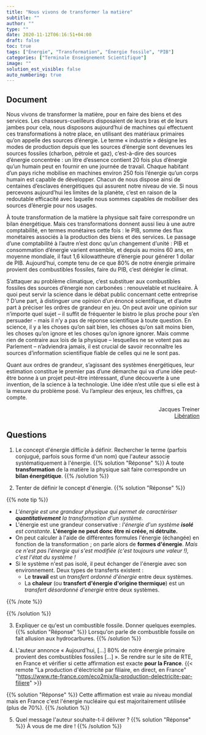 ```yaml
---
title: "Nous vivons de transformer la matière"
subtitle: ""
author: ""
type: ""
date: 2020-11-12T06:16:51+04:00
draft: false
toc: true
tags: ["Énergie", "Transformation", "Énergie fossile", "PIB"]
categories: ["Terminale Enseignement Scientifique"]
image: ""
solution_est_visible: false
auto_numbering: true
---
```


## Document

Nous vivons de transformer la matière, pour en faire des biens et des services. Les chasseurs-cueilleurs disposaient de leurs bras et de leurs jambes pour cela, nous disposons aujourd’hui de machines qui effectuent ces transformations à notre place, en utilisant des matériaux primaires qu’on appelle des sources d’énergie. Le terme «&nbsp;industrie&nbsp;» désigne les modes de production depuis que les sources d’énergie sont devenues les sources fossiles (charbon, pétrole et gaz), c’est-à-dire des sources d’énergie concentrée : un litre d’essence contient 20 fois plus d’énergie qu’un humain peut en fournir en une journée de travail. Chaque habitant d’un pays riche mobilise en machines environ 250 fois l’énergie qu’un corps humain est capable de développer. Chacun de nous dispose ainsi de centaines d’esclaves énergétiques qui assurent notre niveau de vie. Si nous percevons aujourd’hui les limites de la planète, c’est en raison de la redoutable efficacité avec laquelle nous sommes capables de mobiliser des sources d’énergie pour nos usages.

À toute transformation de la matière la physique sait faire correspondre un bilan énergétique. Mais ces transformations donnent aussi lieu à une autre comptabilité, en termes monétaires cette fois : le PIB, somme des flux monétaires associés à la production des biens et des services. Le passage d’une comptabilité à l’autre n’est donc qu’un changement d’unité : PIB et consommation d’énergie varient ensemble, et depuis au moins 60 ans, en moyenne mondiale, il faut 1,6 kilowattheure d’énergie pour générer 1 dollar de PIB. Aujourd’hui, compte tenu de ce que 80% de notre énergie primaire provient des combustibles fossiles, faire du PIB, c’est dérégler le climat.

S’attaquer au problème climatique, c’est substituer aux combustibles fossiles des sources d’énergie non carbonées : renouvelable et nucléaire. À quoi peut servir la science dans le débat public concernant cette entreprise ? D’une part, à distinguer une opinion d’un énoncé scientifique, et d’autre part à préciser les ordres de grandeur en jeu. On peut avoir une opinion sur n’importe quel sujet – il suffit de fréquenter le bistro le plus proche pour s’en persuader - mais il n’y a pas de réponse scientifique à toute question. En science, il y a les choses qu’on sait bien, les choses qu’on sait moins bien, les choses qu’on ignore et les choses qu’on ignore ignorer. Mais comme rien de contraire aux lois de la physique – lesquelles ne se votent pas au Parlement – n’adviendra jamais, il est crucial de savoir reconnaître les sources d’information scientifique fiable de celles qui ne le sont pas.

Quant aux ordres de grandeur, s’agissant des systèmes énergétiques, leur estimation constitue le premier pas d’une démarche qui va d’une idée peut-être bonne à un projet peut-être intéressant, d’une découverte à une invention, de la science à la technologie. Une idée n’est utile que si elle est à la mesure du problème posé. Vu l’ampleur des enjeux, les chiffres, ça compte.

<div style="text-align: right;">
Jacques Treiner<br />
<a href="https://www.liberation.fr/evenements-libe/2019/11/15/nous-vivons-de-transformer-la-matiere_1763389" target="_blank"> Libération </a>
</div>

## Questions

1. Le concept d'énergie difficile à définir. Rechercher le terme (parfois conjugué, parfois sous forme d'un nom) que l'auteur associe systématiquement à l'énergie.
{{% solution "Réponse" %}}
À toute **transformation** de la matière la physique sait faire correspondre un **bilan énergétique**.
{{% /solution %}}

2. Tenter de définir le concept d'énergie.
{{% solution "Réponse" %}}

{{% note tip %}}

- *L'énergie est une grandeur physique qui permet de caractériser **quantitativement** la transformation d'un système.*
- L'énergie est une grandeur conservative : *l'énergie d'un système **isolé** est constante*. **L'énergie ne peut donc être ni créée, ni détruite.**
- On peut calculer à l'aide de différentes formules l'énergie (échangée) en fonction de la transformation ; on parle alors de **formes d'énergie**. *Mais ce n'est pas l'énergie qui s'est modifiée (c'est toujours une valeur !), c'est l'état du système !*
- Si le système n'est pas isolé, il peut échanger de l'énergie avec son environnement. Deux types de transferts existent :
  - Le **travail** est un *transfert ordonné d'énergie* entre deux systèmes.
  - La **chaleur** (ou **transfert d'énergie d'origine thermique**) est un *transfert désordonné d'energie* entre deux systèmes.

{{% /note %}}

{{% /solution %}}

3. Expliquer ce qu'est un combustible fossile. Donner quelques exemples.
{{% solution "Réponse" %}}
Lorsqu'on parle de combustible fossile on fait allusion aux hydrocarbures.
{{% /solution %}}

4. L'auteur annonce « Aujourd’hui, [...] 80% de notre énergie primaire provient des combustibles fossiles [...] ». Se rendre sur le site de RTE, en France et vérifier si cette affirmation est exacte **pour la France**.
{{< remote "La production d'électricité par filiaire, en direct, en France" "https://www.rte-france.com/eco2mix/la-production-delectricite-par-filiere" >}}

{{% solution "Réponse" %}}
Cette affirmation est vraie au niveau mondial mais en France c'est l'énergie nucléaire qui est majoritairement utilisée (plus de 70%).
{{% /solution %}}

5. Quel message l'auteur souhaite-t-il délivrer ?
{{% solution "Réponse" %}}
À vous de me dire !
{{% /solution %}}
